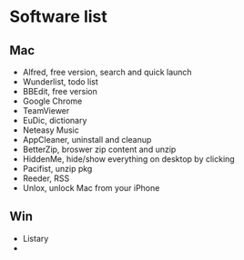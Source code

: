 # Software list

## Mac
* Alfred, free version, search and quick launch
* Wunderlist, todo list
* BBEdit, free version
* Google Chrome
* TeamViewer
* EuDic, dictionary
* Neteasy Music
* AppCleaner, uninstall and cleanup
* BetterZip, broswer zip content and unzip
* HiddenMe, hide/show everything on desktop by clicking
* Pacifist, unzip pkg
* Reeder, RSS
* Unlox, unlock Mac from your iPhone

## Win
* Listary
* 
